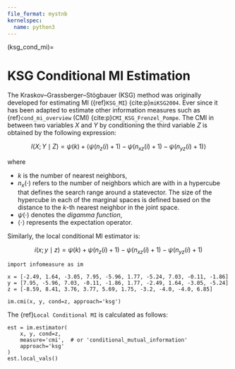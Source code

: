 ```yaml
---
file_format: mystnb
kernelspec:
  name: python3
---
```


(ksg_cond_mi)=
#  KSG Conditional MI Estimation
The Kraskov–Grassberger–Stögbauer (KSG) method was originally developed for estimating MI ({ref}`KSG_MI`) {cite:p}`miKSG2004`.
Ever since it has been adapted to estimate other information measures such as {ref}`cond_mi_overview` (CMI) {cite:p}`CMI_KSG_Frenzel_Pompe`.
The CMI in between two variables $X$ and $Y$ by conditioning the third variable $Z$ is obtained by the following expression:


$$
I(X; Y \mid Z) = \psi(k) + \langle \psi(n_z(i) + 1) - \psi(n_{xz}(i) + 1) - \psi(n_{yz}(i) + 1) \rangle
$$

where
- $k$ is the number of nearest neighbors,
- $n_x(\cdot)$ refers to the number of neighbors which are with in a hypercube that defines the search range around a statevector.
  The size of the hypercube in each of the marginal spaces is defined based on the distance to the $k$-th nearest neighbor in the joint space.
- $\psi(\cdot)$ denotes the _digamma function_,
- $\langle \cdot \rangle$ represents the expectation operator.

Similarly, the local conditional MI estimator is:

$$
i(x; y \mid z) = \psi(k) +  \psi(n_z(i) + 1) - \psi(n_{xz}(i) + 1) - \psi(n_{yz}(i) + 1)
$$


```{code-cell}
import infomeasure as im

x = [-2.49, 1.64, -3.05, 7.95, -5.96, 1.77, -5.24, 7.03, -0.11, -1.86]
y = [7.95, -5.96, 7.03, -0.11, -1.86, 1.77, -2.49, 1.64, -3.05, -5.24]
z = [-8.59, 8.41, 3.76, 3.77, 5.69, 1.75, -3.2, -4.0, -4.0, 6.85]

im.cmi(x, y, cond=z, approach='ksg')
```

The {ref}`Local Conditional MI` is calculated as follows:

```{code-cell}
est = im.estimator(
    x, y, cond=z,
    measure='cmi',  # or 'conditional_mutual_information'
    approach='ksg'
)
est.local_vals()
```
